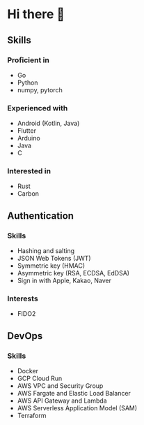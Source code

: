 # Hi there 👋

## Skills
### Proficient in
- Go
- Python
- numpy, pytorch

### Experienced with
- Android (Kotlin, Java)
- Flutter
- Arduino
- Java
- C

### Interested in
- Rust
- Carbon

## Authentication
### Skills
- Hashing and salting
- JSON Web Tokens (JWT)
- Symmetric key (HMAC)
- Asymmetric key (RSA, ECDSA, EdDSA)
- Sign in with Apple, Kakao, Naver

### Interests
- FIDO2

## DevOps
### Skills
- Docker
- GCP Cloud Run
- AWS VPC and Security Group
- AWS Fargate and Elastic Load Balancer
- AWS API Gateway and Lambda
- AWS Serverless Application Model (SAM)
- Terraform
